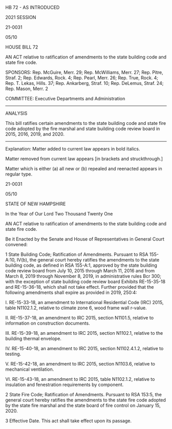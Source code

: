  HB 72 - AS INTRODUCED

 

2021 SESSION

 21-0031

 05/10

 

HOUSE BILL 72

 

AN ACT relative to ratification of amendments to the state building code and state fire code.

 

SPONSORS: Rep. McGuire, Merr. 29; Rep. McWilliams, Merr. 27; Rep. Pitre, Straf. 2; Rep. Edwards, Rock. 4; Rep. Pearl, Merr. 26; Rep. True, Rock. 4; Rep. T. Lekas, Hills. 37; Rep. Ankarberg, Straf. 10; Rep. DeLemus, Straf. 24; Rep. Mason, Merr. 2

 

COMMITTEE: Executive Departments and Administration

 

-----------------------------------------------------------------

 

ANALYSIS

 

 This bill ratifies certain amendments to the state building code and state fire code adopted by the fire marshal and state building code review board in 2015, 2016, 2019, and 2020.

 

- - - - - - - - - - - - - - - - - - - - - - - - - - - - - - - - - - - - - - - - - - - - - - - - - - - - - - - - - - - - - - - - - - - - - - - - - - - 

 

Explanation: Matter added to current law appears in bold italics.

 Matter removed from current law appears [in brackets and struckthrough.]

 Matter which is either (a) all new or (b) repealed and reenacted appears in regular type.

 21-0031

 05/10

 

STATE OF NEW HAMPSHIRE

 

In the Year of Our Lord Two Thousand Twenty One

 

AN ACT relative to ratification of amendments to the state building code and state fire code.

 

Be it Enacted by the Senate and House of Representatives in General Court convened:

 

 1 State Building Code; Ratification of Amendments. Pursuant to RSA 155-A:10, IV(b), the general court hereby ratifies the amendments to the state building code, as defined in RSA 155-A:1, approved by the state building code review board from July 10, 2015 through March 11, 2016 and from March 8, 2019 through November 8, 2019, in administrative rules Bcr 300; with the exception of state building code review board Exhibits RE-15-35-18 and RE-15-36-18, which shall not take effect. Further provided that the following amendments shall expire as provided in 2019, 250:4:

 I. RE-15-33-18, an amendment to International Residential Code (IRC) 2015, table N1102.1.2, relative to climate zone 6, wood frame wall r-value.

 II. RE-15-37-18, an amendment to IRC 2015, section N1101.5, relative to information on construction documents.

 III. RE-15-39-18, an amendment to IRC 2015, section N1102.1, relative to the building thermal envelope. 

 IV. RE-15-40-18, an amendment to IRC 2015, section N1102.4.1.2, relative to testing. 

 V. RE-15-42-18, an amendment to IRC 2015, section N1103.6, relative to mechanical ventilation.

 VI. RE-15-43-18, an amendment to IRC 2015, table N1102.1.2, relative to insulation and fenestration requirements by component. 

 2 State Fire Code; Ratification of Amendments. Pursuant to RSA 153:5, the general court hereby ratifies the amendments to the state fire code adopted by the state fire marshal and the state board of fire control on January 15, 2020.

 3 Effective Date. This act shall take effect upon its passage. 

